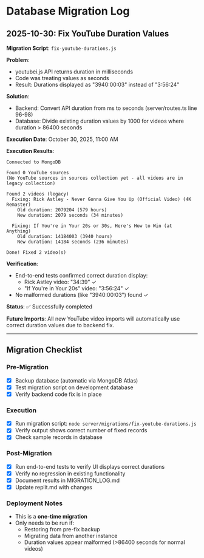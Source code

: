 # Database Migration Log

## 2025-10-30: Fix YouTube Duration Values

**Migration Script**: `fix-youtube-durations.js`

**Problem**: 
- youtubei.js API returns duration in milliseconds
- Code was treating values as seconds
- Result: Durations displayed as "3940:00:03" instead of "3:56:24"

**Solution**:
- Backend: Convert API duration from ms to seconds (server/routes.ts line 96-98)
- Database: Divide existing duration values by 1000 for videos where duration > 86400 seconds

**Execution Date**: October 30, 2025, 11:00 AM

**Execution Results**:
```
Connected to MongoDB

Found 0 YouTube sources
(No YouTube sources in sources collection yet - all videos are in legacy collection)

Found 2 videos (legacy)
  Fixing: Rick Astley - Never Gonna Give You Up (Official Video) (4K Remaster)
    Old duration: 2079204 (579 hours)
    New duration: 2079 seconds (34 minutes)
  
  Fixing: If You're in Your 20s or 30s, Here's How to Win (at Anything)
    Old duration: 14184003 (3940 hours)
    New duration: 14184 seconds (236 minutes)

Done! Fixed 2 video(s)
```

**Verification**:
- End-to-end tests confirmed correct duration display:
  - Rick Astley video: "34:39" ✓
  - "If You're in Your 20s" video: "3:56:24" ✓
- No malformed durations (like "3940:00:03") found ✓

**Status**: ✅ Successfully completed

**Future Imports**: All new YouTube video imports will automatically use correct duration values due to backend fix.

---

## Migration Checklist

### Pre-Migration
- [x] Backup database (automatic via MongoDB Atlas)
- [x] Test migration script on development database
- [x] Verify backend code fix is in place

### Execution
- [x] Run migration script: `node server/migrations/fix-youtube-durations.js`
- [x] Verify output shows correct number of fixed records
- [x] Check sample records in database

### Post-Migration
- [x] Run end-to-end tests to verify UI displays correct durations
- [x] Verify no regression in existing functionality
- [x] Document results in MIGRATION_LOG.md
- [x] Update replit.md with changes

### Deployment Notes
- This is a **one-time migration**
- Only needs to be run if:
  - Restoring from pre-fix backup
  - Migrating data from another instance
  - Duration values appear malformed (>86400 seconds for normal videos)
